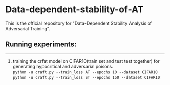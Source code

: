 # Data-dependent-stability-of-AT
This is the official repository for "Data-Dependent Stability Analysis of Adversarial Training".  
## Running experiments:  
***
1. training the crfat model on CIFAR10(train set and test test together) for generating hypocritical and adversarial poisons.  
```python -u craft.py --train_loss AT --epochs 10 --dataset CIFAR10```  
```python -u craft.py --train_loss ST --epochs 150 --dataset CIFAR10```

